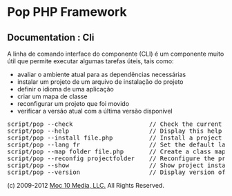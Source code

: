 Pop PHP Framework
=================

Documentation : Cli
-------------------

A linha de comando interface do componente (CLI) é um componente muito útil que permite executar algumas tarefas úteis, tais como:

* avaliar o ambiente atual para as dependências necessárias
* instalar um projeto de um arquivo de instalação do projeto
* definir o idioma de uma aplicação
* criar um mapa de classe
* reconfigurar um projeto que foi movido
* verificar a versão atual com a última versão disponível

<pre>
script/pop --check                     // Check the current configuration for required dependencies
script/pop --help                      // Display this help
script/pop --install file.php          // Install a project based on the install file specified
script/pop --lang fr                   // Set the default language for the project
script/pop --map folder file.php       // Create a class map file from the source folder and save to the output file
script/pop --reconfig projectfolder    // Reconfigure the project based on the new location of the project
script/pop --show                      // Show project install instructions
script/pop --version                   // Display version of Pop PHP Framework and latest available
</pre>

(c) 2009-2012 [Moc 10 Media, LLC.](http://www.moc10media.com) All Rights Reserved.
